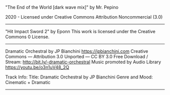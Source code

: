 "The End of the World [dark wave mix]"
by Mr. Pepino

2020 - Licensed under
Creative Commons
Attribution Noncommercial (3.0)

---

"Hit Impact Sword 2" 
by Eponn
This work is licensed under the Creative Commons 0 License.

---

Dramatic Orchestral by JP Bianchini https://jpbianchini.com
Creative Commons — Attribution 3.0 Unported — CC BY 3.0
Free Download / Stream: http://bit.ly/-dramatic-orchestral
Music promoted by Audio Library https://youtu.be/o3n1uV48_2Q

Track Info:
Title: Dramatic Orchestral by JP Bianchini
Genre and Mood: Cinematic + Dramatic

---
